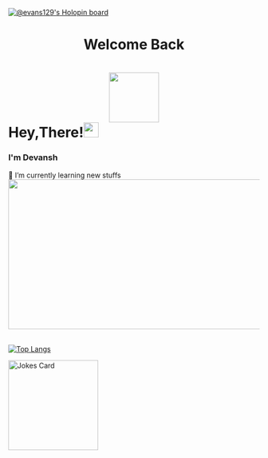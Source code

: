 [![@evans129's Holopin board](https://holopin.io/api/user/board?user=evans129)](https://holopin.io/@evans129)
<h1 align="center">Welcome Back<h1>
<div id="hello" align="center">
<img src="https://media.giphy.com/media/M9gbBd9nbDrOTu1Mqx/giphy.gif" width="100"/>
</div>
  Hey,There!<img src="https://media.giphy.com/media/hvRJCLFzcasrR4ia7z/giphy.gif" width="30px"/><br>
  <h3>I'm Devansh</h3>
🌱 I’m currently learning new stuffs<br>
<div id="bye" align="center">
  <img src="https://media.giphy.com/media/dWesBcTLavkZuG35MI/giphy.gif" width="600" height="300"/>
</div><br>
  
  [![Top Langs](https://github-readme-stats.vercel.app/api/top-langs/?username=evans129&layout=compact&theme=vision-friendly-dark)](https://github.com/anuraghazra/github-readme-stats)

<img src="https://readme-jokes.vercel.app/api" alt="Jokes Card" width="180"/>
